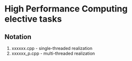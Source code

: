 # High Performance Computing elective tasks

## Notation
1. xxxxxx.cpp - single-threaded realization
2. xxxxxx_p.cpp - multi-threaded realization
